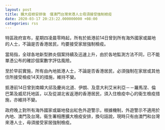 ```yaml
---
layout: post
title: 擴大疫檢安排後　僅澳門台灣來港人士毋須接受強制檢疫
date: 2020-03-17 20:23:22.000000000 +08:00
categories: rss
---
```


特區政府宣布，星期四凌晨零時起，所有於抵港前14日曾到所有海外國家或屬地的人士，不論是否香港居民，均要接受家居強制檢疫。

當局指，全球各地新型肺炎個案持續及迅速上升，由於各地監測方法不同，已不能單憑公布的確診個案數字評估風險。

至於早前實施，所有由內地抵港人士，不論是否香港居民，必須強制在家居或其他住所接受檢疫14天的措施，維持不變。

抵港前14日曾到南韓大邱及慶尚北道、伊朗、及意大利艾米利亞－－羅馬涅、倫巴第及威尼托地區，以及從湖北省返港的香港居民，須入住檢疫中心的衞生檢疫措施，亦維持不變。

政府晚上對所有海外國家或屬地發出紅色外遊警示，根據機制，外遊警示不適用於內地、澳門及台灣。衞生署相應擴大檢疫安排，換句話說，現時只有由澳門和台灣來港人士，毋須接受家居強制檢疫。
